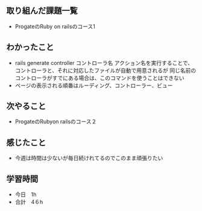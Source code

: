 ## 取り組んだ課題一覧
- ProgateのRuby on railsのコース1
## わかったこと
- rails generate controller コントローラ名 アクション名を実行することで、コントローラと、それに対応したファイルが自動で用意されるが
  同じ名前のコントローラがすでにある場合は、このコマンドを使うことはできない
- ページの表示される順番はルーディング、コントローラー、ビュー
## 次やること
- ProgateのRubyon railsのコース２
## 感じたこと
- 今週は時間は少ないが毎日続けれてるのでこのまま頑張りたい
## 学習時間
- 今日　1h
- 合計　4６h
